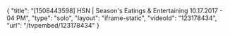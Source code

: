 {
    "title": "[1508443598] HSN | Season's Eatings & Entertaining 10.17.2017 - 04 PM",
    "type": "solo",
    "layout": "iframe-static",
    "videoId": "123178434",
    "url": "\/tvpembed\/123178434"
}